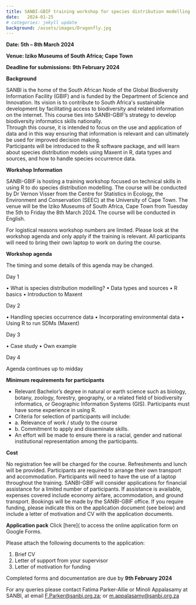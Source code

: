 ```yaml
---
title: SANBI-GBIF training workshop for species distribution modelling using Maxent in R
date:   2024-01-25
# categories: jekyll update
background: /assets/images/Dragonfly.jpg
---
```


**Date: 5th  – 8th March 2024**

**Venue: Iziko Museums of South Africa; Cape Town**

**Deadline for submissions: 9th February 2024**

**Background**

SANBI is the home of the South African Node of the Global Biodiversity Information Facility (GBIF) and 
is funded by the Department of Science and Innovation.  Its vision is to contribute to South Africa's 
sustainable development by facilitating access to biodiversity and related information on the internet.
This course ties into SANBI-GBIF’s strategy to develop biodiversity informatics skills nationally.  
Through this course, it is intended to focus on the use and application of data and in this way 
ensuring that information is relevant and can ultimately be used for improved decision making.  
Participants will be introduced to the R software package, and will learn about species distribution models
using Maxent in R, data types and sources, and how to handle species occurrence data.

**Workshop Information**

SANBI-GBIF is hosting a training workshop focused on technical skills in using R to do species distribution modelling. 
The course will be conducted by Dr Vernon Visser from the Centre for Statistics in Ecology, the Environment and 
Conservation (SEEC) at the University of Cape Town.  The venue will be the Iziko Museums of South Africa, Cape Town
from Tuesday the 5th to Friday the 8th March 2024. The course will be conducted in English. 

For logistical reasons workshop numbers are limited. Please look at the workshop agenda and only apply if the
training is relevant. All participants will need to bring their own laptop to work on during the course.

**Workshop agenda**

The timing and some details of this agenda may be changed. 

Day 1

• What is species distribution modelling?
• Data types and sources
• R basics
• Introduction to Maxent

Day 2

• Handling species occurrence data
• Incorporating environmental data
• Using R to run SDMs (Maxent)

Day 3

• Case study
• Own example

Day 4

Agenda continues up to midday

**Minimum requirements for participants**

-	Relevant Bachelor’s degree in natural or earth science such as biology, botany, zoology, forestry, geography, or a related field of biodiversity informatics, or Geographic Information Systems (GIS).  Participants must have some experience in using R. 
-	Criteria for selection of participants will include:
 - a.	Relevance of work / study to the course
 - b.	Commitment to apply and disseminate skills.
- An effort will be made to ensure there is a racial, gender and national institutional representation among the participants.

**Cost**

No registration fee will be charged for the course. Refreshments and lunch will be provided. Participants are required to arrange their own transport and accommodation. Participants will need to have the use of a laptop throughout the training. SANBI-GBIF will consider applications for financial assistance for a limited number of participants. If assistance is available, expenses covered include economy airfare, accommodation, and ground transport. Bookings will be made by the SANBI-GBIF office. If you require funding, please indicate this on the application document (see below) and include a letter of motivation and CV with the application documents.
		
**Application pack**
Click [here]( to access the online application form on Google Forms. 

Please attach the following documents to the application: 
1.	Brief CV
2.	Letter of support from your supervisor
3.	Letter of motivation for funding

Completed forms and documentation are due by **9th February 2024**

For any queries please contact Fatima Parker-Allie or Minoli Appalasamy at SANBI,  at email <F.Parker@sanbi.org.za>; or <m.appalasamy@sanbi.org.za>


